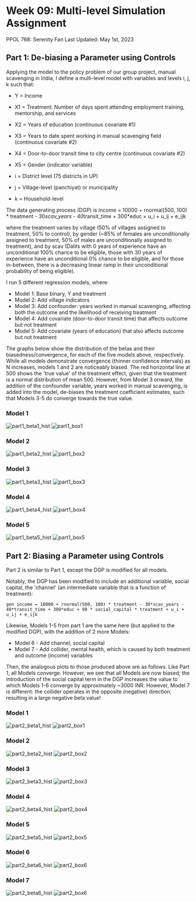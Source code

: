 # Week 09: Multi-level Simulation Assignment

PPOL 768: Serenity Fan 
Last Updated: May 1st, 2023 

## Part 1: De-biasing a Parameter using Controls 

Applying the model to the policy problem of our group project, manual scavenging in India, I define a multi-level model with variables and levels i, j, k such that:  

* Y = Income 
* X1 = Treatment: Number of days spent attending employment training, mentorship, and services  
* X2 = Years of education (continuous covariate #1)
* X3 = Years to date spent working in manual scavenging field (continuous covariate #2)
* X4 = Door-to-door transit time to city centre (continuous covariate #2)
* X5 = Gender (indicator variable)

* i = District level (75 districts in UP)
* j = Village-level (panchiyat) or municipality 
* k = Household-level 

The data generating process (DGP) is
	income = 10000 + rnormal(500, 100) * treatment - 30*scav_years - 40*transit_time + 300*educ + u_i + u_ij + e_ijk  

where the treatment varies by village (50% of villages assigned to treatment, 50% to control), by gender (~85% of females are unconditionally assigned to treatment, 50% of males are unconditionally assigned to treatment), and by scav (Dalits with 0 years of experience have an unconditional 100% chance to be eligible, those with 30 years of experience have an unconditional 0% chance to be eligible, and for those in-between, there is a decreasing linear ramp in their unconditional probability of being eligible).	

I run 5 different regression models, where: 
* Model 1: Base binary, Y and treatment 
* Model 2: Add village indicators 
* Model 3: Add confounder: years worked in manual scavenging, affecting both the outcome and the likelihood of receiving treatment 
* Model 4: Add covariate (door-to-door transit time) that affects outcome but not treatment
* Model 5: Add covariate (years of education) that also affects outcome but not treatment 

The graphs below show the distribution of the betas and their biasedness/convergence, for each of the five models above, respectively. While all models demonstrate convergence (thinner confidence intervals) as N increases, models 1 and 2 are noticeably biased. The red horizontal line at 500 shows the 'true value' of the treatment effect, given that the treatment is a normal distribution of mean 500. However, from Model 3 onward, the addition of the confounder variable, years worked in manual scavenging, is added into the model, de-biases the treatment coefficient estimates, such that Models 3-5 do converge towards the true value. 

### Model 1
![part1_beta1_hist](part1_reg_1_overN.png)
![part1_box1](part1_boxplot_1.png)

### Model 2 
![part1_beta2_hist](part1_reg_2_overN.png)
![part1_box2](part1_boxplot_2.png)

### Model 3
![part1_beta3_hist](part1_reg_3_overN.png)
![part1_box3](part1_boxplot_3.png)

### Model 4 
![part1_beta4_hist](part1_reg_4_overN.png)
![part1_box4](part1_boxplot_4.png)

### Model 5 
![part1_beta5_hist](part1_reg_5_overN.png)
![part1_box5](part1_boxplot_5.png)


## Part 2: Biasing a Parameter using Controls 

Part 2 is similar to Part 1, except the DGP is modified for all models. 

Notably, the DGP has been modified to include an additional variable, social capital, the 'channel' (an intermediate variable that is a function of treatment): 

	gen income = 10000 + rnormal(500, 100) * treatment - 30*scav_years - 40*transit_time + 300*educ + 90 * social_capital * treatment + u_i + u_ij + e_ijk  

Likewise, Models 1-5 from part 1 are the same here (but applied to the modified DGP), with the addition of 2 more Models: 
* Model 6 - Add channel, social capital 
* Model 7 - Add collider, mental health, which is caused by both treatment and outcome (income) variables 

Then, the analogous plots to those produced above are as follows. Like Part 1, all Models converge. However, we see that all Models are now biased; the introduction of the social capital term in the DGP increases the value to which Models 1-6 converge by approximately ~3000 INR. However, Model 7 is different: the collider operates in the opposite (negative) direction, resulting in a large negative beta value! 

### Model 1
![part2_beta1_hist](part2_reg_1_overN.png)
![part2_box1](part2_boxplot_1.png)

### Model 2
![part2_beta2_hist](part2_reg_2_overN.png)
![part2_box2](part2_boxplot_2.png)

### Model 3
![part2_beta3_hist](part2_reg_3_overN.png)
![part2_box3](part2_boxplot_3.png)

### Model 4
![part2_beta4_hist](part2_reg_4_overN.png)
![part2_box4](part2_boxplot_4.png)

### Model 5 
![part2_beta5_hist](part2_reg_5_overN.png)
![part2_box5](part2_boxplot_5.png)

### Model 6
![part2_beta6_hist](part2_reg_6_overN.png)
![part2_box6](part2_boxplot_6.png)

### Model 7
![part2_beta6_hist](part2_reg_7_overN.png)
![part2_box6](part2_boxplot_7.png)


